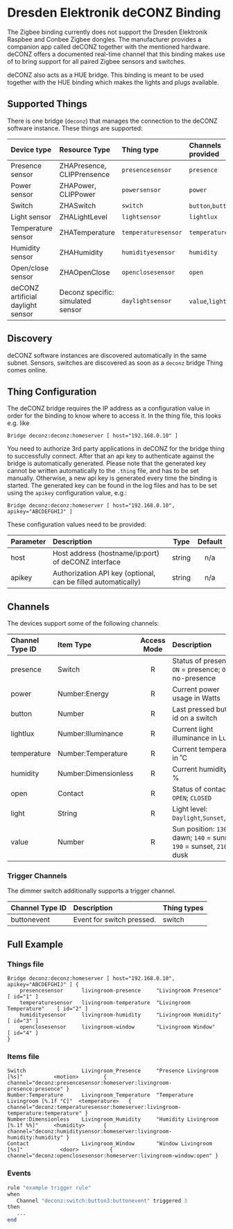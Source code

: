 # Dresden Elektronik deCONZ Binding

The Zigbee binding currently does not support the Dresden Elektronik Raspbee and Conbee Zigbee dongles.
The manufacturer provides a companion app called deCONZ together with the mentioned hardware. deCONZ
offers a documented real-time channel that this binding makes use of to bring support for all
paired Zigbee sensors and switches.

deCONZ also acts as a HUE bridge. This binding is meant to be used together with the HUE binding
which makes the lights and plugs available.

## Supported Things

There is one bridge (`deconz`) that manages the connection to the deCONZ software instance.
These things are supported:

| Device type                       | Resource Type                     | Thing type            | Channels provided         |
| :-------------------------------- | :-------------------------------- | :-------------------- | :------------------------ |
| Presence sensor                   | ZHAPresence, CLIPPrensence        | `presencesensor`      | `presence`                |
| Power sensor                      | ZHAPower, CLIPPower               | `powersensor`         | `power`                   |
| Switch                            | ZHASwitch                         | `switch`              | `button`,`buttonevent`    |
| Light sensor                      | ZHALightLevel                     | `lightsensor`         | `lightlux`                |
| Temperature sensor                | ZHATemperature                    | `temperaturesensor`   | `temperature`             |
| Humidity sensor                   | ZHAHumidity                       | `humidityesensor`     | `humidity`                |
| Open/close sensor                 | ZHAOpenClose                      | `openclosesensor`     | `open`                    |
| deCONZ artificial daylight sensor | Deconz specific: simulated sensor | `daylightsensor`      | `value`,`light`           |

## Discovery

deCONZ software instances are discovered automatically in the same subnet.
Sensors, switches are discovered as soon as a `deconz` bridge Thing comes online.

## Thing Configuration

The deCONZ bridge requires the IP address as a configuration value in order for the binding to know where to access it.
In the thing file, this looks e.g. like

```
Bridge deconz:deconz:homeserver [ host="192.168.0.10" ]
```

You need to authorize 3rd party applications in deCONZ for the bridge thing to successfully connect. After that an api key to authenticate against the bridge is automatically generated.
Please note that the generated key cannot be written automatically to the `.thing` file, and has to be set manually. Otherwise, a new api key is generated every time the binding is started.
The generated key can be found in the log files and has to be set using the `apikey` configuration value, e.g.:
```
Bridge deconz:deconz:homeserver [ host="192.168.0.10", apikey="ABCDEFGHIJ" ]
```

These configuration values need to be provided:

| Parameter | Description                                                   | Type      | Default   |
| :-------- | :------------------------------------------------------------ | :-------: | :-------: |
| host      | Host address (hostname/ip:port) of deCONZ interface           | string    | n/a       |
| apikey    | Authorization API key (optional, can be filled automatically) | string    | n/a       |

## Channels

The devices support some of the following channels:

| Channel Type ID   | Item Type             | Access Mode   | Description                                                               | Thing types       |
| :---------------- | :-------------------- | :-----------: | :------------------------------------------------------------------------ | :---------------- |
| presence          | Switch                | R             | Status of presence: `ON` = presence; `OFF` = no-presence                  | presencesensor    |
| power             | Number:Energy         | R             | Current power usage in Watts                                              | powersensor       |
| button            | Number                | R             | Last pressed button id on a switch                                        | switch            |
| lightlux          | Number:Illuminance    | R             | Current light illuminance in Lux                                          | lightsensor       |
| temperature       | Number:Temperature    | R             | Current temperature in ˚C                                                 | temperaturesensor |
| humidity          | Number:Dimensionless  | R             | Current humidity in %                                                     | humidityesensor   |
| open              | Contact               | R             | Status of contacts: `OPEN`; `CLOSED`                                      | openclosesensor   |
| light             | String                | R             | Light level: `Daylight`,`Sunset`,`Dark`                                   | daylightsensor    |
| value             | Number                | R             | Sun position: `130` = dawn; `140` = sunrise, `190` = sunset, `210` = dusk | daylightsensor    |

### Trigger Channels

The dimmer switch additionally supports a trigger channel.

| Channel Type ID   | Description                                                       | Thing types       |
| :---------------- | :---------------------------------------------------------------- | :---------------- |
| buttonevent       | Event for switch pressed.                                         | switch            |



## Full Example

### Things file ###

```
Bridge deconz:deconz:homeserver [ host="192.168.0.10", apikey="ABCDEFGHIJ" ] {
    presencesensor      livingroom-presence     "Livingroom Presence"       [ id="1" ]
    temperaturesensor   livingroom-temperature  "Livingroom Temperature"    [ id="2" ]
    humidityesensor     livingroom-humidity     "Livingroom Humidity"       [ id="3" ]
    openclosesensor     livingroom-window       "Livingroom Window"         [ id="4" ]
}
```

### Items file ###

```
Switch                  Livingroom_Presence     "Presence Livingroom [%s]"          <motion>        { channel="deconz:presencesensor:homeserver:livingroom-presence:presence" }
Number:Temperature      Livingroom_Temperature  "Temperature Livingroom [%.1f °C]"  <temperature>   { channel="deconz:temperaturesensor:homeserver:livingroom-temperature:temperature" }
Number:Dimensionless    Livingroom_Humidity     "Humidity Livingroom [%.1f %%]"     <humidity>      { channel="deconz:humiditysensor:homeserver:livingroom-humidity:humidity" }
Contact                 Livingroom_Window       "Window Livingroom [%s]"            <door>          { channel="deconz:openclosesensor:homeserver:livingroom-window:open" }
```

### Events

 ```php
rule "example trigger rule"
when
    Channel "deconz:switch:button3:buttonevent" triggered 3
then
    ...
end
```